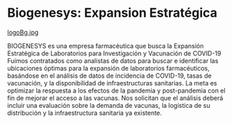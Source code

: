 
# Biogenesys: Expansion Estratégica
[logoBg.jpg](https://github.com/franbonavento/Biogenesys-Expansion-Estrategica/blob/main/logoBg.jpg)


BIOGENESYS es una empresa farmacéutica que busca la Expansión Estratégica de Laboratorios para Investigación y Vacunación de COVID-19
Fuimos contratados como  analistas de datos para buscar e identificar las ubicaciones óptimas para la expansión de laboratorios farmacéuticos, basándose en el análisis de datos de incidencia de COVID-19, tasas de vacunación, y la disponibilidad de infraestructuras sanitarias.
La meta es optimizar la respuesta a los efectos de la pandemia y post-pandemia con el fin de mejorar el acceso a las vacunas.
Nos solicitan que el análisis deberá incluir una evaluación sobre la demanda de vacunas, la logística de su distribución y la infraestructura sanitaria ya existente.
